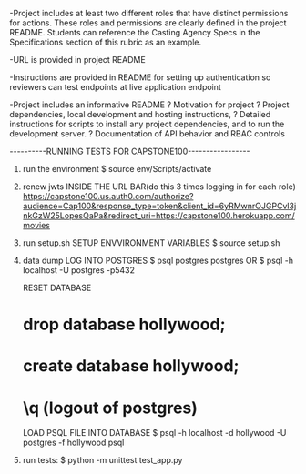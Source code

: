 -Project includes at least two different roles that have 
distinct permissions for actions. These roles and permissions 
are clearly defined in the project README. Students can 
reference the Casting Agency Specs in the Specifications 
section of this rubric as an example.

-URL is provided in project README 

-Instructions are provided in README for setting up 
authentication so reviewers can test endpoints at live 
application endpoint

-Project includes an informative README
        ? Motivation for project 
        ? Project dependencies, local development and hosting 
	instructions, 
        ? Detailed instructions for scripts to install any 
	project dependencies, and to run the development server. 
        ? Documentation of API behavior and RBAC controls



----------RUNNING TESTS FOR CAPSTONE100-----------------


1. run the environment
	$ source env/Scripts/activate

2. renew jwts
	INSIDE THE URL BAR(do this 3 times logging in for each role)
	https://capstone100.us.auth0.com/authorize?audience=Cap100&response_type=token&client_id=6yRMwnrOJGPCvl3jnkGzW25LopesQaPa&redirect_uri=https://capstone100.herokuapp.com/movies

3. run setup.sh
	SETUP ENVVIRONMENT VARIABLES
	$ source setup.sh

4. data dump
	LOG INTO POSTGRES
	$ psql postgres postgres
		OR
	$ psql -h localhost -U postgres -p5432

	RESET DATABASE
	# drop database hollywood;
	# create database hollywood;
	# \q (logout of postgres)

	LOAD PSQL FILE INTO DATABASE
	$ psql -h localhost -d hollywood -U postgres -f hollywood.psql

5. run tests:
	$ python -m unittest test_app.py
